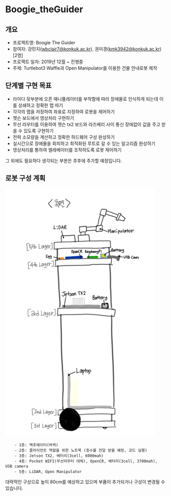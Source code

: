 # Boogie_theGuider

## 개요
- 프로젝트명: Boogie The Guider
- 참여자: 강민지(wbclair7@konkuk.ac.kr), 권미경(kmk3942@konkuk.ac.kr) [2명]
- 프로젝트 일자: 2019년 12월 ~ 진행중
- 주제: Turtlebot3 Waffle과 Open Manipulator를 이용한 건물 안내로봇 제작

## 단계별 구현 목표
- 라이다 뒷부분에 오픈 매니퓰레이터를 부착함에 따라 장애물로 인식하게 되는데 이를 상쇄하고 정확한 맵 따기
- 각각의 맵을 저장하여 좌표로 지정하여 로봇을 제어하기
- 젯슨 보드에서 영상처리 구현하기
- 무선 라우터를 이용하여 젯슨 tx2 보드와 라즈베리 사이 통신 장애없이 값을 주고 받을 수 있도록 구현하기
- 전력 소모량을 계산하고 정확한 하드웨어 구성 완성하기
- 실시간으로 장애물을 회피하고 최적화된 루트로 갈 수 있는 알고리즘 완성하기
- 영상처리를 통하여 엘레베이터를 조작하도록 로봇 제어하기

 그 외에도 필요하다 생각되는 부분은 추후에 추가할 예정입니다.

## 로봇 구성 계획

![사진](구성도_측면.jpg)

```
    - 1층: 액추에이터(바퀴)
    - 2층: 클라이언트 역할을 위한 노트북 (층수를 전달 받을 예정, 코드 실행)
    - 3층: Jetson TX2, 배터리(3cell, 6000mah)
    - 4층: Pocket WIFI(무선라우터 대체), OpenCR, 배터리(3cell, 3700mah), USB camera
    - 5층: LiDAR, Open Manipulator
```
대략적인 구상으로 높이 80cm를 예상하고 있으며 부품이 추가되거나 구성이 변경될 수 있습니다.